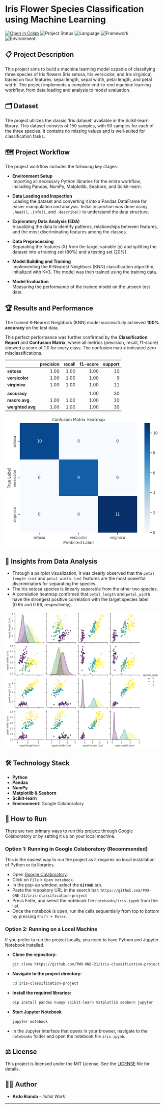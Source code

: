 # Iris Flower Species Classification using Machine Learning

[![Open In Colab](https://colab.research.google.com/assets/colab-badge.svg)](https://colab.research.google.com/github/TWO-ONE-21/iris-classification-project/blob/main/notebooks/iris.ipynb)
![Project Status](https://img.shields.io/badge/Status-Completed-green.svg)
![Language](https://img.shields.io/badge/Language-Python-3776AB.svg)
![Framework](https://img.shields.io/badge/Framework-Scikit--learn-F7931E.svg)
![Environment](https://img.shields.io/badge/Environment-Google%20Colab-F9AB00.svg)

## 📋 Project Description

This project aims to build a machine learning model capable of classifying three species of Iris flowers (Iris setosa, Iris versicolor, and Iris virginica) based on four features: sepal length, sepal width, petal length, and petal width. The project implements a complete end-to-end machine learning workflow, from data loading and analysis to model evaluation.

## 🗂️ Dataset

The project utilizes the classic 'Iris dataset' available in the Scikit-learn library. This dataset consists of 150 samples, with 50 samples for each of the three species. It contains no missing values and is well-suited for classification tasks.

## 🗺️ Project Workflow

The project workflow includes the following key stages:

* **Environment Setup** <br>Importing all necessary Python libraries for the entire workflow, including Pandas, NumPy, Matplotlib, Seaborn, and Scikit-learn.

* **Data Loading and Inspection** <br>Loading the dataset and converting it into a Pandas DataFrame for easier manipulation and analysis. Initial inspection was done using `.head()`, `.info()`, and `.describe()` to understand the data structure.

* **Exploratory Data Analysis (EDA)** <br>Visualizing the data to identify patterns, relationships between features, and the most discriminating features among the classes.

* **Data Preprocessing** <br>Separating the features (X) from the target variable (y) and splitting the dataset into a training set (80%) and a testing set (20%).

* **Model Building and Training** <br>Implementing the K-Nearest Neighbors (KNN) classification algorithm, initialized with K=3. The model was then trained using the training data.

* **Model Evaluation** <br>Measuring the performance of the trained model on the unseen test data.

## 🏆 Results and Performance

The trained K-Nearest Neighbors (KNN) model successfully achieved **100% accuracy** on the test data.

This perfect performance was further confirmed by the **Classification Report** and **Confusion Matrix**, where all metrics (precision, recall, f1-score) showed a score of 1.0 for every class. The confusion matrix indicated zero misclassifications.

|                 | precision | recall | f1-score | support |
|:---------------|----------:|-------:|---------:|--------:|
| **setosa** |      1.00 |   1.00 |     1.00 |      10 |
| **versicolor** |      1.00 |   1.00 |     1.00 |       9 |
| **virginica** |      1.00 |   1.00 |     1.00 |      11 |
|                 |           |        |          |         |
| **accuracy** |           |        |     1.00 |      30 |
| **macro avg** |      1.00 |   1.00 |     1.00 |      30 |
| **weighted avg**|      1.00 |   1.00 |     1.00 |      30 |

![Confusion Matrix](figures/confusion.png)

## 🔎 Insights from Data Analysis

- Through a pairplot visualization, it was clearly observed that the `petal length (cm)` and `petal width (cm)` features are the most powerful discriminators for separating the species.
- The Iris setosa species is linearly separable from the other two species.
- A correlation heatmap confirmed that `petal_length` and `petal_width` have the strongest positive correlation with the target species label (0.95 and 0.96, respectively).

![Data Correlation Pairplot](figures/pairplot.png)

## 🛠️ Technology Stack

* **Python**
* **Pandas**
* **NumPy**
* **Matplotlib & Seaborn**
* **Scikit-learn**
* **Environment**: Google Colaboratory

## 🚀 How to Run

There are two primary ways to run this project: through Google Colaboratory or by setting it up on your local machine.

### Option 1: Running in Google Colaboratory (Recommended)

This is the easiest way to run the project as it requires no local installation of Python or its libraries.

* Open [Google Colaboratory](https://colab.research.google.com/).
* Click on `File` > `Open notebook`.
* In the pop-up window, select the **`GitHub`** tab.
* Paste the repository URL in the search bar: `https://github.com/TWO-ONE-21/iris-classification-project`
* Press Enter, and select the notebook file `notebooks/iris.ipynb` from the list.
* Once the notebook is open, run the cells sequentially from top to bottom by pressing `Shift + Enter`.

### Option 2: Running on a Local Machine

If you prefer to run the project locally, you need to have Python and Jupyter Notebook installed.

* **Clone the repository:**
    ```bash
    git clone https://github.com/TWO-ONE-21/iris-classification-project.git
    ```
* **Navigate to the project directory:**
    ```bash
    cd iris-classification-project
    ```
* **Install the required libraries:**
    ```bash
    pip install pandas numpy scikit-learn matplotlib seaborn jupyter
    ```
* **Start Jupyter Notebook**
    ```bash
    jupyter notebook
    ```
* In the Jupyter interface that opens in your browser, navigate to the `notebooks` folder and open the notebook file `iris.ipynb`.

## ⚖️ License

This project is licensed under the MIT License. See the [LICENSE](LICENSE) file for details.

## 🧑‍💻 Author

-   **Ardo Rianda** - *Initial Work*

---
